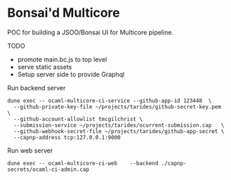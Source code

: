 # Bonsai'd Multicore

POC for building a JSOO/Bonsai UI for Multicore pipeline.

TODO
 * promote main.bc.js to top level
 * serve static assets 
 * Setup server side to provide Graphql


Run backend server

``` shell
dune exec -- ocaml-multicore-ci-service --github-app-id 123448  \
  --github-private-key-file ~/projects/tarides/github-secret-key.pem  \
  --github-account-allowlist tmcgilchrist \
  --submission-service ~/projects/tarides/ocurrent-submission.cap   \
  --github-webhook-secret-file ~/projects/tarides/github-app-secret \
  --capnp-address tcp:127.0.0.1:9000
```

Run web server
``` shell
dune exec -- ocaml-multicore-ci-web    --backend ./capnp-secrets/ocaml-ci-admin.cap
```

